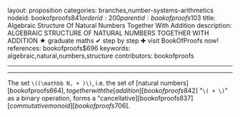 layout: proposition
categories: branches,number-systems-arithmetics
nodeid: bookofproofs$841
orderid: 200
parentid: bookofproofs$103
title: Algebraic Structure Of Natural Numbers Together With Addition
description: ALGEBRAIC STRUCTURE OF NATURAL NUMBERS TOGETHER WITH ADDITION &#9733; graduate maths &#10004; step by step &#10010; visit BookOfProofs now!
references: bookofproofs$696
keywords: algebraic,natural,numbers,structure
contributors: bookofproofs

---


---

The set `\((\mathbb N, + )\)`, i.e. the set of [natural numbers][bookofproofs$664], together with the [addition][bookofproofs$842] "`\( + \)`" as a binary operation, forms a "cancellative][bookofproofs$837] [commutative monoid][bookofproofs$706].